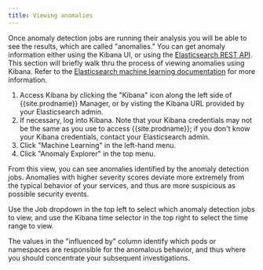 ```yaml
---
title: Viewing anomalies
---
```


Once anomaly detection jobs are running their analysis you will be able to see the results, which are called 
"anomalies."  You can get anomaly information either using the Kibana UI, or using the [Elasticsearch REST API].  
This section will briefly walk thru the process of viewing anomalies using Kibana. Refer to the 
[Elasticsearch machine learning documentation] for more information.

1. Access Kibana by clicking the "Kibana" icon along the left side of {{site.prodname}} Manager, or by visting
   the Kibana URL provided by your Elasticsearch admin.
1. If necessary, log into Kibana. Note that your Kibana credentials may not be the same as you use to access
   {{site.prodname}}; if you don't know your Kibana credentials, contact your Elasticsearch admin.
1. Click "Machine Learning" in the left-hand menu.
1. Click "Anomaly Explorer" in the top menu.

From this view, you can see anomalies identified by the anomaly detection jobs.  Anomalies with higher
severity scores deviate more extremely from the typical behavior of your services, and thus are more suspicious
as possible security events.

Use the Job dropdown in the top left to select which anomaly detection jobs to view, and use the Kibana time
selector in the top right to select the time range to view.

The values in the "influenced by" column identify which pods or namespaces are responsible for the anomalous
behavior, and thus where you should concentrate your subsequent investigations.

[Elasticsearch REST API]: https://www.elastic.co/guide/en/elasticsearch/reference/6.4/ml-apis.html
[Elasticsearch machine learning documentation]: https://www.elastic.co/guide/en/elastic-stack-overview/6.4/xpack-ml.html
